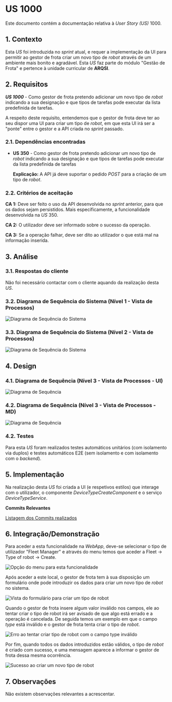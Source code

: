 # US 1000

Este documento contém a documentação relativa à *User Story (US)* 1000.

## 1. Contexto

Esta *US* foi introduzida no *sprint* atual, e requer a implementação da UI para permitir ao gestor de frota criar um
novo tipo de *robot* através de um ambiente mais bonito e agradável.
Esta *US* faz parte do módulo "Gestão de Frota" e pertence à unidade curricular de **ARQSI**.

## 2. Requisitos

***US 1000*** - Como gestor de frota pretendo adicionar um novo tipo de *robot* indicando a sua designação e que tipos
de tarefas pode executar da lista predefinida de tarefas.

A respeito deste requisito, entendemos que o gestor de frota deve ter ao seu dispor uma UI para criar um tipo de *robot*, 
em que esta UI irá ser a "ponte" entre o gestor e a API criada no *sprint* passado.

### 2.1. Dependências encontradas

- **US 350** - Como gestor de frota pretendo adicionar um novo tipo de *robot* indicando a sua designação e que tipos de 
tarefas pode executar da lista predefinida de tarefas

	**Explicação:** A API já deve suportar o pedido *POST* para a criação de um tipo de *robot*.

### 2.2. Critérios de aceitação

**CA 1:** Deve ser feito o uso da API desenvolvida no *sprint* anterior, para que os dados sejam persistidos. Mais específicamente, a funcionalidade desenvolvida na *US* 350.

**CA 2:** O utilizador deve ser informado sobre o sucesso da operação.

**CA 3:** Se a operação falhar, deve ser dito ao utilizador o que está mal na informação inserida.

## 3. Análise

### 3.1. Respostas do cliente

Não foi necessário contactar com o cliente aquando da realização desta *US*.

### 3.2. Diagrama de Sequência do Sistema (Nível 1 - Vista de Processos)

![Diagrama de Sequência do Sistema](IMG/system-sequence-diagram-level-1.svg)

### 3.3. Diagrama de Sequência do Sistema (Nível 2 - Vista de Processos)

![Diagrama de Sequência do Sistema](IMG/system-sequence-diagram-level-2.svg)

## 4. Design

### 4.1. Diagrama de Sequência (Nível 3 - Vista de Processos - UI)

![Diagrama de Sequência](IMG/sequence-diagram-UI-level-3.svg)

### 4.2. Diagrama de Sequência (Nível 3 - Vista de Processos - MD)

![Diagrama de Sequência](IMG/sequence-diagram-MD-level-3.svg)

### 4.2. Testes

Para esta *US* foram realizados testes automáticos unitários (com isolamento via duplos) e testes automáticos E2E (sem
isolamento e com isolamento com o *backend*).

## 5. Implementação

Na realização desta *US* foi criada a UI (e respetivos estilos) que interage com o utilizador, o componente *DeviceTypeCreateComponent* 
e o serviço *DeviceTypeService*.

**Commits Relevantes**

[Listagem dos Commits realizados](https://1191296gg.atlassian.net/browse/S50-15)

## 6. Integração/Demonstração

Para aceder a esta funcionalidade na *WebApp*, deve-se selecionar o tipo de utilizador "Fleet Manager" e através do menu
temos que aceder a Fleet -> Type of robot -> Create.

![Opção do menu para esta funcionalidade](IMG/menu_option.png)

Após aceder a este local, o gestor de frota tem à sua disposição um formulário onde pode introduzir os dados para criar 
um novo tipo de *robot* no sistema.

![Vista do formulário para criar um tipo de robot](IMG/initial_view.png)

Quando o gestor de frota insere algum valor inválido nos campos, ele ao tentar criar o tipo de robot irá ser avisado de que 
algo está errado e a operação é cancelada. De seguida temos um exemplo em que o campo *type* está inválido e o gestor 
de frota tenta criar o tipo de *robot*.

![Erro ao tentar criar tipo de robot com o campo type inválido](IMG/type_error.png)

Por fim, quando todos os dados introduzidos estão válidos, o tipo de *robot* é criado com sucesso, e uma mensagem aparece 
a informar o gestor de frota dessa mesma ocorrência.

![Sucesso ao criar um novo tipo de robot](IMG/successful_create.png)

## 7. Observações

Não existem observações relevantes a acrescentar.
